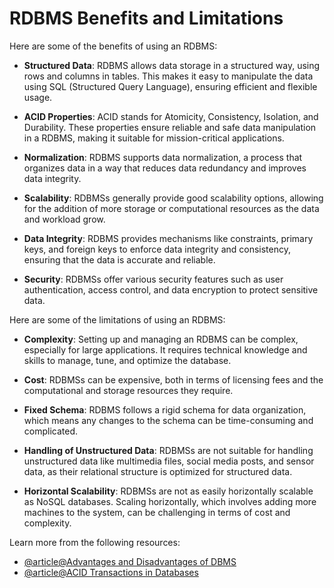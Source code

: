 # RDBMS Benefits and Limitations

Here are some of the benefits of using an RDBMS:

- **Structured Data**: RDBMS allows data storage in a structured way, using rows and columns in tables. This makes it easy to manipulate the data using SQL (Structured Query Language), ensuring efficient and flexible usage.

- **ACID Properties**: ACID stands for Atomicity, Consistency, Isolation, and Durability. These properties ensure reliable and safe data manipulation in a RDBMS, making it suitable for mission-critical applications.

- **Normalization**: RDBMS supports data normalization, a process that organizes data in a way that reduces data redundancy and improves data integrity.

- **Scalability**: RDBMSs generally provide good scalability options, allowing for the addition of more storage or computational resources as the data and workload grow.

- **Data Integrity**: RDBMS provides mechanisms like constraints, primary keys, and foreign keys to enforce data integrity and consistency, ensuring that the data is accurate and reliable.

- **Security**: RDBMSs offer various security features such as user authentication, access control, and data encryption to protect sensitive data.

Here are some of the limitations of using an RDBMS:

- **Complexity**: Setting up and managing an RDBMS can be complex, especially for large applications. It requires technical knowledge and skills to manage, tune, and optimize the database.

- **Cost**: RDBMSs can be expensive, both in terms of licensing fees and the computational and storage resources they require.

- **Fixed Schema**: RDBMS follows a rigid schema for data organization, which means any changes to the schema can be time-consuming and complicated.

- **Handling of Unstructured Data**: RDBMSs are not suitable for handling unstructured data like multimedia files, social media posts, and sensor data, as their relational structure is optimized for structured data.

- **Horizontal Scalability**: RDBMSs are not as easily horizontally scalable as NoSQL databases. Scaling horizontally, which involves adding more machines to the system, can be challenging in terms of cost and complexity.

Learn more from the following resources:

- [@article@Advantages and Disadvantages of DBMS](https://www.tutorialspoint.com/explain-the-advantages-and-disadvantages-of-dbms)
- [@article@ACID Transactions in Databases](https://www.databricks.com/glossary/acid-transactions)
